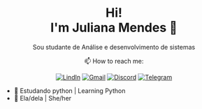 <h1 align='center'>
Hi!</br>I'm Juliana Mendes 🦋
</h1>

<p align='center'>
 Sou studante de Análise e desenvolvimento de sistemas
</p>

<div align='center'>
📫 How to reach me:

[![LindIn](https://img.shields.io/badge/LinkedIn-0077B5?style=for-the-badge&logo=linkedin&logoColor=white)](https://www.linkedin.com/in/julianammendes/)
[![Gmail](https://img.shields.io/badge/Gmail-D14836?style=for-the-badge&logo=gmail&logoColor=white)](https://mail.google.com/mail/u/0/#inbox?compose=new)
[![Discord](https://img.shields.io/badge/Discord-7289DA?style=for-the-badge&logo=discord&logoColor=white)](https://discord.gg/YVfUuq6d)
[![Telegram](https://img.shields.io/badge/Telegram-2CA5E0?style=for-the-badge&logo=telegram&logoColor=white)](https://t.me/@riajuzao)
</div>

- 🌱 Estudando python | Learning Python
- 🙂 Ela/dela | She/her
